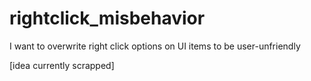 # rightclick_misbehavior
I want to overwrite right click options on UI items to be user-unfriendly

[idea currently scrapped]
